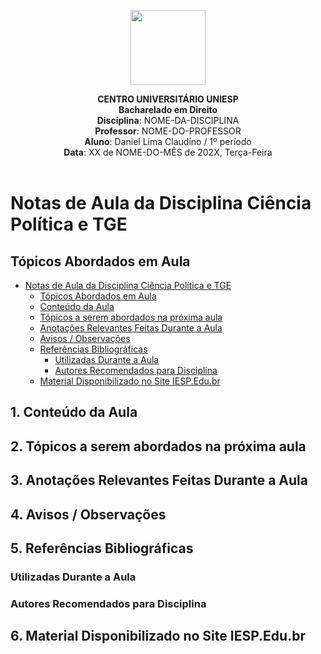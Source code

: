 
<div align="center">

<p align="center"><img height="120" src="../../../figuras/LOGO_UNIESP.png"> </p>

<p align="center"><b>CENTRO UNIVERSITÁRIO UNIESP</b><br>
<b>Bacharelado em Direito</b><br>
<b>Disciplina</b>: NOME-DA-DISCIPLINA<br>
<b>Professor</b>: NOME-DO-PROFESSOR<br>
<b>Aluno</b>: Daniel Lima Claudino / 1º período<br>
<b>Data</b>: XX de NOME-DO-MÊS de 202X, Terça-Feira<br><br>
 </p>
</div>

# Notas de Aula da Disciplina Ciência Política e TGE

## Tópicos Abordados em Aula

<!-- TOC -->

- [Notas de Aula da Disciplina Ciência Política e TGE](#notas-de-aula-da-disciplina-ci%C3%AAncia-pol%C3%ADtica-e-tge)
  - [Tópicos Abordados em Aula](#t%C3%B3picos-abordados-em-aula)
  - [Conteúdo da Aula](#conte%C3%BAdo-da-aula)
  - [Tópicos a serem abordados na próxima aula](#t%C3%B3picos-a-serem-abordados-na-pr%C3%B3xima-aula)
  - [Anotações Relevantes Feitas Durante a Aula](#anota%C3%A7%C3%B5es-relevantes-feitas-durante-a-aula)
  - [Avisos / Observações](#avisos--observa%C3%A7%C3%B5es)
  - [Referências Bibliográficas](#refer%C3%AAncias-bibliogr%C3%A1ficas)
    - [Utilizadas Durante a Aula](#utilizadas-durante-a-aula)
    - [Autores Recomendados para Disciplina](#autores-recomendados-para-disciplina)
  - [Material Disponibilizado no Site IESP.Edu.br](#material-disponibilizado-no-site-iespedubr)

<!-- /TOC -->

## 1. Conteúdo da Aula

## 2. Tópicos a serem abordados na próxima aula

## 3. Anotações Relevantes Feitas Durante a Aula

## 4. Avisos / Observações

## 5. Referências Bibliográficas

### Utilizadas Durante a Aula

### Autores Recomendados para Disciplina

## 6. Material Disponibilizado no Site IESP.Edu.br
